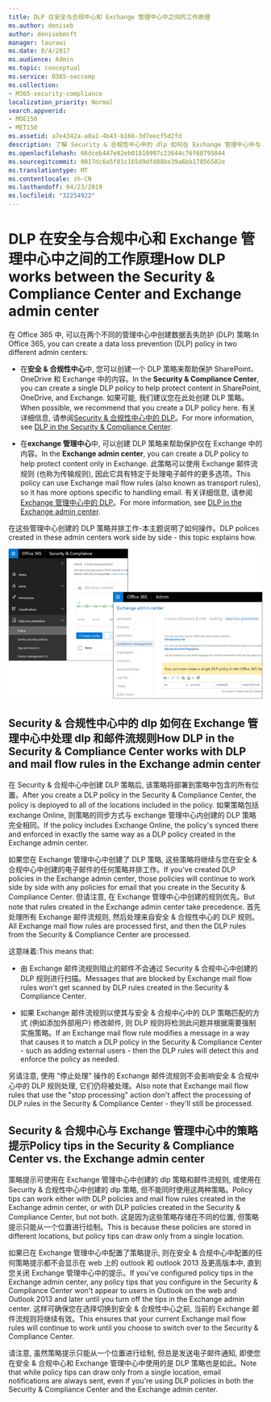 ```yaml
---
title: DLP 在安全与合规中心和 Exchange 管理中心中之间的工作原理
ms.author: deniseb
author: denisebmsft
manager: laurawi
ms.date: 8/4/2017
ms.audience: Admin
ms.topic: conceptual
ms.service: O365-seccomp
ms.collection:
- M365-security-compliance
localization_priority: Normal
search.appverid:
- MOE150
- MET150
ms.assetid: a7e4342a-a0a1-4b43-b166-3d7eecf5d2fd
description: 了解 Security & 合规性中心中的 dlp 如何在 Exchange 管理中心中与 dlp 和邮件流规则 (传输规则) 结合使用。
ms.openlocfilehash: 66dceb447e02eb01810997c23644c76f68795844
ms.sourcegitcommit: 0017dc6a5f81c165d9dfd88be39a6bb17856582e
ms.translationtype: MT
ms.contentlocale: zh-CN
ms.lasthandoff: 04/23/2019
ms.locfileid: "32254922"
---
```

# <a name="how-dlp-works-between-the-security--compliance-center-and-exchange-admin-center"></a><span data-ttu-id="e6153-103">DLP 在安全与合规中心和 Exchange 管理中心中之间的工作原理</span><span class="sxs-lookup"><span data-stu-id="e6153-103">How DLP works between the Security & Compliance Center and Exchange admin center</span></span>

<span data-ttu-id="e6153-104">在 Office 365 中, 可以在两个不同的管理中心中创建数据丢失防护 (DLP) 策略:</span><span class="sxs-lookup"><span data-stu-id="e6153-104">In Office 365, you can create a data loss prevention (DLP) policy in two different admin centers:</span></span>
  
- <span data-ttu-id="e6153-105">在**安全 & 合规性中心**中, 您可以创建一个 DLP 策略来帮助保护 SharePoint、OneDrive 和 Exchange 中的内容。</span><span class="sxs-lookup"><span data-stu-id="e6153-105">In the **Security & Compliance Center**, you can create a single DLP policy to help protect content in SharePoint, OneDrive, and Exchange.</span></span> <span data-ttu-id="e6153-106">如果可能, 我们建议您在此处创建 DLP 策略。</span><span class="sxs-lookup"><span data-stu-id="e6153-106">When possible, we recommend that you create a DLP policy here.</span></span> <span data-ttu-id="e6153-107">有关详细信息, 请参阅[Security & 合规性中心中的 DLP](data-loss-prevention-policies.md)。</span><span class="sxs-lookup"><span data-stu-id="e6153-107">For more information, see [DLP in the Security & Compliance Center](data-loss-prevention-policies.md).</span></span>
    
- <span data-ttu-id="e6153-108">在**exchange 管理中心**中, 可以创建 DLP 策略来帮助保护仅在 Exchange 中的内容。</span><span class="sxs-lookup"><span data-stu-id="e6153-108">In the **Exchange admin center**, you can create a DLP policy to help protect content only in Exchange.</span></span> <span data-ttu-id="e6153-109">此策略可以使用 Exchange 邮件流规则 (也称为传输规则), 因此它具有特定于处理电子邮件的更多选项。</span><span class="sxs-lookup"><span data-stu-id="e6153-109">This policy can use Exchange mail flow rules (also known as transport rules), so it has more options specific to handling email.</span></span> <span data-ttu-id="e6153-110">有关详细信息, 请参阅[Exchange 管理中心中的 DLP](https://go.microsoft.com/fwlink/?linkid=852311)。</span><span class="sxs-lookup"><span data-stu-id="e6153-110">For more information, see [DLP in the Exchange admin center](https://go.microsoft.com/fwlink/?linkid=852311).</span></span>
    
<span data-ttu-id="e6153-111">在这些管理中心创建的 DLP 策略并排工作-本主题说明了如何操作。</span><span class="sxs-lookup"><span data-stu-id="e6153-111">DLP polices created in these admin centers work side by side - this topic explains how.</span></span>
  
![安全与合规中心和 Exchange 管理中心中的 DLP 页面](media/d3eaa7e7-3b16-457b-bd9c-26707f7b584f.png)
  
## <a name="how-dlp-in-the-security--compliance-center-works-with-dlp-and-mail-flow-rules-in-the-exchange-admin-center"></a><span data-ttu-id="e6153-113">Security & 合规性中心中的 dlp 如何在 Exchange 管理中心中处理 dlp 和邮件流规则</span><span class="sxs-lookup"><span data-stu-id="e6153-113">How DLP in the Security & Compliance Center works with DLP and mail flow rules in the Exchange admin center</span></span>

<span data-ttu-id="e6153-114">在 Security & 合规中心中创建 DLP 策略后, 该策略将部署到策略中包含的所有位置。</span><span class="sxs-lookup"><span data-stu-id="e6153-114">After you create a DLP policy in the Security & Compliance Center, the policy is deployed to all of the locations included in the policy.</span></span> <span data-ttu-id="e6153-115">如果策略包括 exchange Online, 则策略的同步方式与 exchange 管理中心内创建的 DLP 策略完全相同。</span><span class="sxs-lookup"><span data-stu-id="e6153-115">If the policy includes Exchange Online, the policy's synced there and enforced in exactly the same way as a DLP policy created in the Exchange admin center.</span></span> 
  
<span data-ttu-id="e6153-116">如果您在 Exchange 管理中心中创建了 DLP 策略, 这些策略将继续与您在安全 & 合规中心中创建的电子邮件的任何策略并排工作。</span><span class="sxs-lookup"><span data-stu-id="e6153-116">If you've created DLP policies in the Exchange admin center, those policies will continue to work side by side with any policies for email that you create in the Security & Compliance Center.</span></span> <span data-ttu-id="e6153-117">但请注意, 在 Exchange 管理中心中创建的规则优先。</span><span class="sxs-lookup"><span data-stu-id="e6153-117">But note that rules created in the Exchange admin center take precedence.</span></span> <span data-ttu-id="e6153-118">首先处理所有 Exchange 邮件流规则, 然后处理来自安全 & 合规性中心的 DLP 规则。</span><span class="sxs-lookup"><span data-stu-id="e6153-118">All Exchange mail flow rules are processed first, and then the DLP rules from the Security & Compliance Center are processed.</span></span>
  
<span data-ttu-id="e6153-119">这意味着:</span><span class="sxs-lookup"><span data-stu-id="e6153-119">This means that:</span></span>
  
- <span data-ttu-id="e6153-120">由 Exchange 邮件流规则阻止的邮件不会通过 Security & 合规中心中创建的 DLP 规则进行扫描。</span><span class="sxs-lookup"><span data-stu-id="e6153-120">Messages that are blocked by Exchange mail flow rules won't get scanned by DLP rules created in the Security & Compliance Center.</span></span>
    
- <span data-ttu-id="e6153-121">如果 Exchange 邮件流规则以使其与安全 & 合规中心中的 DLP 策略匹配的方式 (例如添加外部用户) 修改邮件, 则 DLP 规则将检测此问题并根据需要强制实施策略。</span><span class="sxs-lookup"><span data-stu-id="e6153-121">If an Exchange mail flow rule modifies a message in a way that causes it to match a DLP policy in the Security & Compliance Center - such as adding external users - then the DLP rules will detect this and enforce the policy as needed.</span></span>
    
<span data-ttu-id="e6153-122">另请注意, 使用 "停止处理" 操作的 Exchange 邮件流规则不会影响安全 & 合规中心中的 DLP 规则处理, 它们仍将被处理。</span><span class="sxs-lookup"><span data-stu-id="e6153-122">Also note that Exchange mail flow rules that use the "stop processing" action don't affect the processing of DLP rules in the Security & Compliance Center - they'll still be processed.</span></span>
  
## <a name="policy-tips-in-the-security--compliance-center-vs-the-exchange-admin-center"></a><span data-ttu-id="e6153-123">Security & 合规中心与 Exchange 管理中心中的策略提示</span><span class="sxs-lookup"><span data-stu-id="e6153-123">Policy tips in the Security & Compliance Center vs. the Exchange admin center</span></span>

<span data-ttu-id="e6153-124">策略提示可使用在 Exchange 管理中心中创建的 dlp 策略和邮件流规则, 或使用在 Security & 合规性中心中创建的 dlp 策略, 但不能同时使用这两种策略。</span><span class="sxs-lookup"><span data-stu-id="e6153-124">Policy tips can work either with DLP policies and mail flow rules created in the Exchange admin center, or with DLP policies created in the Security & Compliance Center, but not both.</span></span> <span data-ttu-id="e6153-125">这是因为这些策略存储在不同的位置, 但策略提示只能从一个位置进行绘制。</span><span class="sxs-lookup"><span data-stu-id="e6153-125">This is because these policies are stored in different locations, but policy tips can draw only from a single location.</span></span>
  
<span data-ttu-id="e6153-126">如果已在 Exchange 管理中心中配置了策略提示, 则在安全 & 合规中心中配置的任何策略提示都不会显示在 web 上的 outlook 和 outlook 2013 及更高版本中, 直到您关闭 Exchange 管理中心中的提示。</span><span class="sxs-lookup"><span data-stu-id="e6153-126">If you've configured policy tips in the Exchange admin center, any policy tips that you configure in the Security & Compliance Center won't appear to users in Outlook on the web and Outlook 2013 and later until you turn off the tips in the Exchange admin center.</span></span> <span data-ttu-id="e6153-127">这样可确保您在选择切换到安全 & 合规性中心之前, 当前的 Exchange 邮件流规则将继续有效。</span><span class="sxs-lookup"><span data-stu-id="e6153-127">This ensures that your current Exchange mail flow rules will continue to work until you choose to switch over to the Security & Compliance Center.</span></span>
  
<span data-ttu-id="e6153-128">请注意, 虽然策略提示只能从一个位置进行绘制, 但总是发送电子邮件通知, 即使您在安全 & 合规中心和 Exchange 管理中心中使用的是 DLP 策略也是如此。</span><span class="sxs-lookup"><span data-stu-id="e6153-128">Note that while policy tips can draw only from a single location, email notifications are always sent, even if you're using DLP policies in both the Security & Compliance Center and the Exchange admin center.</span></span>
  

